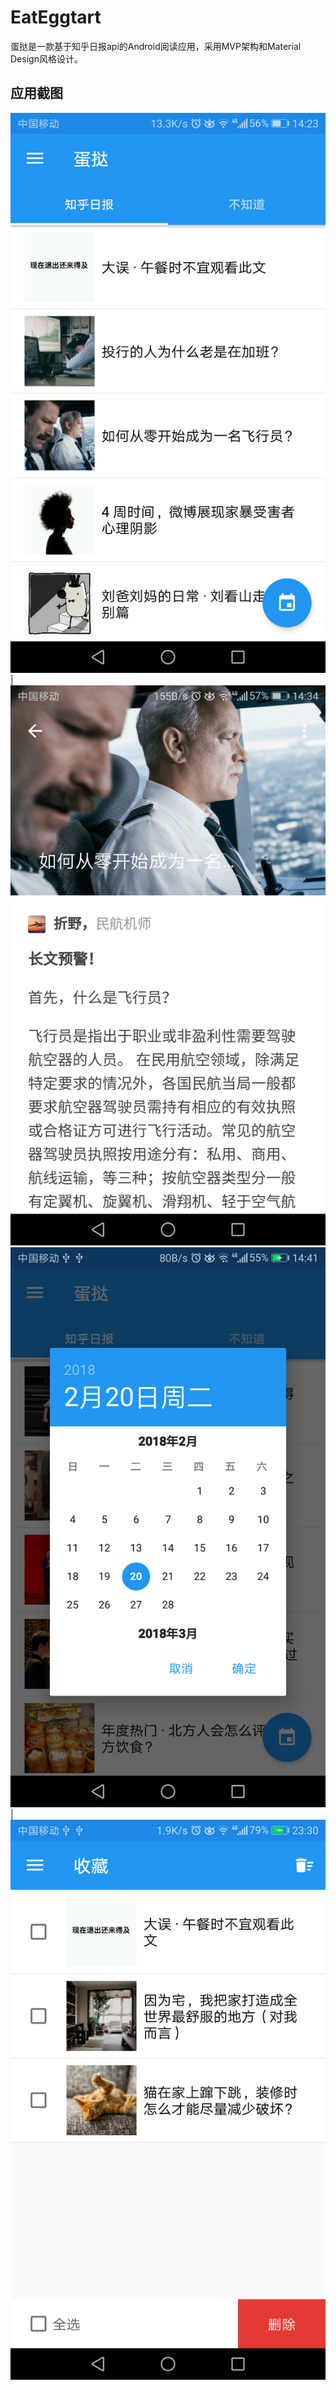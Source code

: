 # EatEggtart
蛋挞是一款基于知乎日报api的Android阅读应用，采用MVP架构和Material Design风格设计。

## 应用截图
![Show1](./art/Show1.png)|![Show2](./art/Show2.png)
![Show3](./art/Show3.png)|![Show4](./art/Show4.png)
